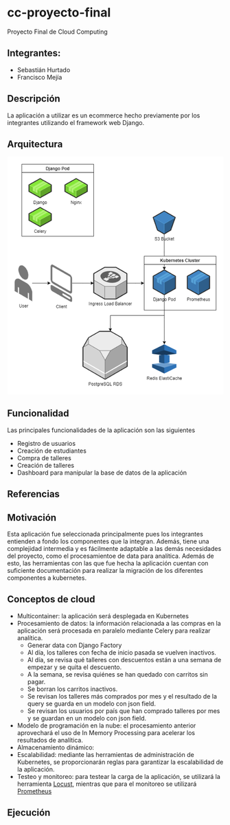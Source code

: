 # cc-proyecto-final
Proyecto Final de Cloud Computing

## Integrantes:
- Sebastián Hurtado
- Francisco Mejía

## Descripción
La aplicación a utilizar es un ecommerce hecho previamente por los integrantes utilizando el framework web Django. 

## Arquitectura

![Arquitectura](cloud.png)

## Funcionalidad

Las principales funcionalidades de la aplicación son las siguientes

- Registro de usuarios
- Creación de estudiantes
- Compra de talleres
- Creación de talleres
- Dashboard para manipular la base de datos de la aplicación

## Referencias

## Motivación

Esta aplicación fue seleccionada principalmente pues los integrantes entienden a fondo los componentes que la integran. Además, tiene una complejidad intermedia y es fácilmente adaptable a las demás necesidades del proyecto, como el procesamientoe de data para analítica. Además de esto, las herramientas con las que fue hecha la aplicación cuentan con suficiente documentación para realizar la migración de los diferentes componentes a kubernetes.

## Conceptos de cloud

- Multicontainer: la aplicación será desplegada en Kubernetes
- Procesamiento de datos: la información relacionada a las compras en la aplicación será procesada en paralelo mediante Celery para realizar analítica.
  - Generar data con Django Factory
  - Al día, los talleres con fecha de inicio pasada se vuelven inactivos.
  - Al día, se revisa qué talleres con descuentos están a una semana de empezar y se quita el descuento.
  - A la semana, se revisa quiénes se han quedado con carritos sin pagar.
  - Se borran los carritos inactivos.
  - Se revisan los talleres más comprados por mes y el resultado de la query se guarda en un modelo con json field.
  - Se revisan los usuarios por país que han comprado talleres por mes y se guardan en un modelo con json field.
- Modelo de programación en la nube: el procesamiento anterior aprovechará el uso de In Memory Processing para acelerar los resultados de analítica.
- Almacenamiento dinámico: 
- Escalabilidad: mediante las herramientas de administración de Kubernetes, se proporcionarán reglas para garantizar la escalabilidad de la aplicación.
- Testeo y monitoreo: para testear la carga de la aplicación, se utilizará la herramienta [Locust](https://locust.io/), mientras que para el monitoreo se utilizará [Prometheus](https://prometheus.io/)

## Ejecución
